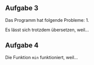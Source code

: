 ## Aufgabe 3

Das Programm hat folgende Probleme:
1. 

Es lässt sich trotzdem übersetzen, weil...

## Aufgabe 4

Die Funktion `min` funktioniert, weil...
